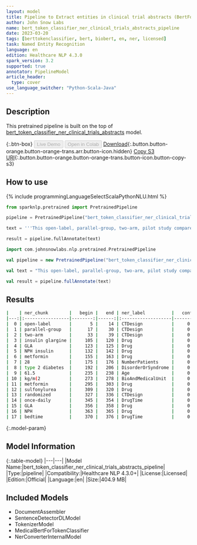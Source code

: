 ```yaml
---
layout: model
title: Pipeline to Extract entities in clinical trial abstracts (BertForTokenClassification)
author: John Snow Labs
name: bert_token_classifier_ner_clinical_trials_abstracts_pipeline
date: 2023-03-20
tags: [berttokenclassifier, bert, biobert, en, ner, licensed]
task: Named Entity Recognition
language: en
edition: Healthcare NLP 4.3.0
spark_version: 3.2
supported: true
annotator: PipelineModel
article_header:
  type: cover
use_language_switcher: "Python-Scala-Java"
---
```


## Description

This pretrained pipeline is built on the top of [bert_token_classifier_ner_clinical_trials_abstracts](https://nlp.johnsnowlabs.com/2022/06/29/bert_token_classifier_ner_clinical_trials_abstracts_en_3_0.html) model.

{:.btn-box}
<button class="button button-orange" disabled>Live Demo</button>
<button class="button button-orange" disabled>Open in Colab</button>
[Download](https://s3.amazonaws.com/auxdata.johnsnowlabs.com/clinical/models/bert_token_classifier_ner_clinical_trials_abstracts_pipeline_en_4.3.0_3.2_1679304059319.zip){:.button.button-orange.button-orange-trans.arr.button-icon.hidden}
[Copy S3 URI](s3://auxdata.johnsnowlabs.com/clinical/models/bert_token_classifier_ner_clinical_trials_abstracts_pipeline_en_4.3.0_3.2_1679304059319.zip){:.button.button-orange.button-orange-trans.button-icon.button-copy-s3}

## How to use



<div class="tabs-box" markdown="1">
{% include programmingLanguageSelectScalaPythonNLU.html %}

```python
from sparknlp.pretrained import PretrainedPipeline

pipeline = PretrainedPipeline("bert_token_classifier_ner_clinical_trials_abstracts_pipeline", "en", "clinical/models")

text = '''This open-label, parallel-group, two-arm, pilot study compared the beta-cell protective effect of adding insulin glargine (GLA) vs. NPH insulin to ongoing metformin. Overall, 28 insulin-naive type 2 diabetes subjects (mean +/- SD age, 61.5 +/- 6.7 years; BMI, 30.7 +/- 4.3 kg/m(2)) treated with metformin and sulfonylurea were randomized to add once-daily GLA or NPH at bedtime.'''

result = pipeline.fullAnnotate(text)
```
```scala
import com.johnsnowlabs.nlp.pretrained.PretrainedPipeline

val pipeline = new PretrainedPipeline("bert_token_classifier_ner_clinical_trials_abstracts_pipeline", "en", "clinical/models")

val text = "This open-label, parallel-group, two-arm, pilot study compared the beta-cell protective effect of adding insulin glargine (GLA) vs. NPH insulin to ongoing metformin. Overall, 28 insulin-naive type 2 diabetes subjects (mean +/- SD age, 61.5 +/- 6.7 years; BMI, 30.7 +/- 4.3 kg/m(2)) treated with metformin and sulfonylurea were randomized to add once-daily GLA or NPH at bedtime."

val result = pipeline.fullAnnotate(text)
```
</div>

## Results

```bash
|    | ner_chunk        |   begin |   end | ner_label          |   confidence |
|---:|:-----------------|--------:|------:|:-------------------|-------------:|
|  0 | open-label       |       5 |    14 | CTDesign           |     0.742075 |
|  1 | parallel-group   |      17 |    30 | CTDesign           |     0.725741 |
|  2 | two-arm          |      33 |    39 | CTDesign           |     0.427547 |
|  3 | insulin glargine |     105 |   120 | Drug               |     0.985063 |
|  4 | GLA              |     123 |   125 | Drug               |     0.96917  |
|  5 | NPH insulin      |     132 |   142 | Drug               |     0.762519 |
|  6 | metformin        |     155 |   163 | Drug               |     0.996344 |
|  7 | 28               |     175 |   176 | NumberPatients     |     0.968501 |
|  8 | type 2 diabetes  |     192 |   206 | DisorderOrSyndrome |     0.979685 |
|  9 | 61.5             |     235 |   238 | Age                |     0.610416 |
| 10 | kg/m(2           |     273 |   278 | BioAndMedicalUnit  |     0.974807 |
| 11 | metformin        |     295 |   303 | Drug               |     0.99696  |
| 12 | sulfonylurea     |     309 |   320 | Drug               |     0.996722 |
| 13 | randomized       |     327 |   336 | CTDesign           |     0.990632 |
| 14 | once-daily       |     345 |   354 | DrugTime           |     0.472084 |
| 15 | GLA              |     356 |   358 | Drug               |     0.972978 |
| 16 | NPH              |     363 |   365 | Drug               |     0.989424 |
| 17 | bedtime          |     370 |   376 | DrugTime           |     0.936016 |
```

{:.model-param}
## Model Information

{:.table-model}
|---|---|
|Model Name:|bert_token_classifier_ner_clinical_trials_abstracts_pipeline|
|Type:|pipeline|
|Compatibility:|Healthcare NLP 4.3.0+|
|License:|Licensed|
|Edition:|Official|
|Language:|en|
|Size:|404.9 MB|

## Included Models

- DocumentAssembler
- SentenceDetectorDLModel
- TokenizerModel
- MedicalBertForTokenClassifier
- NerConverterInternalModel